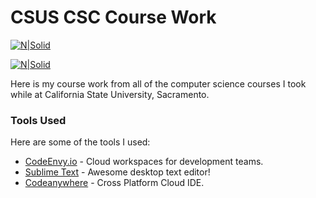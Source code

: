 # CSUS CSC Course Work

[![N|Solid](https://www.cloudflare.com/media/images/web-badges/cf-web-badges-f-1.png)](https://www.cloudflare.com/)

[![N|Solid](https://raw.githubusercontent.com/MarcWoodyard/CSUS-CSC-Course-Work/master/screenshot.jpg)](https://codenvy.io/)

Here is my course work from all of the computer science courses I took while at California State University, Sacramento.


### Tools Used

Here are some of the tools I used:

* [CodeEnvy.io](https://codenvy.io/) - Cloud workspaces for development teams.
* [Sublime Text](https://www.sublimetext.com/) - Awesome desktop text editor!
* [Codeanywhere](https://codeanywhere.com/) - Cross Platform Cloud IDE.
